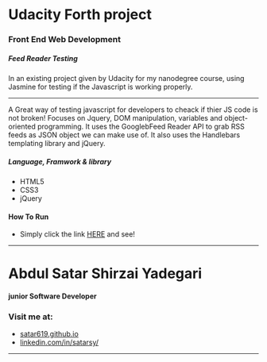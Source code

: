 # Udacity Forth project
### Front End Web Development
##### Feed Reader Testing

In an existing project given by Udacity for my nanodegree course,
using Jasmine for testing if the Javascript is working properly.

---

A Great way of testing javascript for developers to cheack if thier JS code is not broken! Focuses on Jquery, DOM manipulation, variables and object-oriented programming.
It uses the GooglebFeed Reader API to grab RSS feeds as JSON object we can make use of. It also uses the Handlebars templating library and jQuery.

##### Language, Framwork & library
* HTML5
* CSS3
* jQuery

#### How To Run

* Simply click the link [HERE](https://satar619.github.io/Udacity_Projects/FeedReader) and see!

---


# Abdul Satar Shirzai Yadegari
#### junior Software Developer

### Visit me at:
* [satar619.github.io](https://satar619.github.io)
* [linkedin.com/in/satarsy/](linkedin.com/in/satarsy)

------
